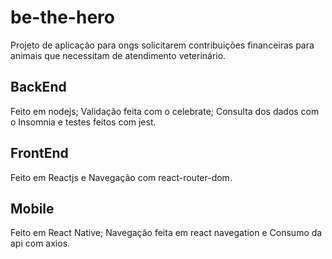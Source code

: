# be-the-hero
Projeto de aplicação para ongs solicitarem contribuições financeiras para animais que necessitam de atendimento veterinário.

## BackEnd
Feito em nodejs;
Validação feita com o celebrate;
Consulta dos dados com o Insomnia
e testes feitos com jest.

## FrontEnd
Feito em Reactjs
e Navegação com react-router-dom.

## Mobile
Feito em React Native;
Navegação feita em react navegation
e Consumo da api com axios.
